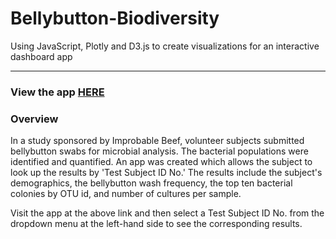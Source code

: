 # Bellybutton-Biodiversity

Using JavaScript, Plotly and D3.js to create visualizations for an interactive dashboard app

---

### **View the app [HERE](https://lnshewmo.github.io/Bellybutton-Biodiversity/)**

### Overview

In a study sponsored by Improbable Beef, volunteer subjects submitted bellybutton swabs for microbial analysis.  The bacterial populations were identified and quantified.  An app was created which allows the subject to look up the results by 'Test Subject ID No.'  The results include the subject's demographics, the bellybutton wash frequency, the top ten bacterial colonies by OTU id, and number of cultures per sample.

Visit the app at the above link and then select a Test Subject ID No. from the dropdown menu at the left-hand side to see the corresponding results.

